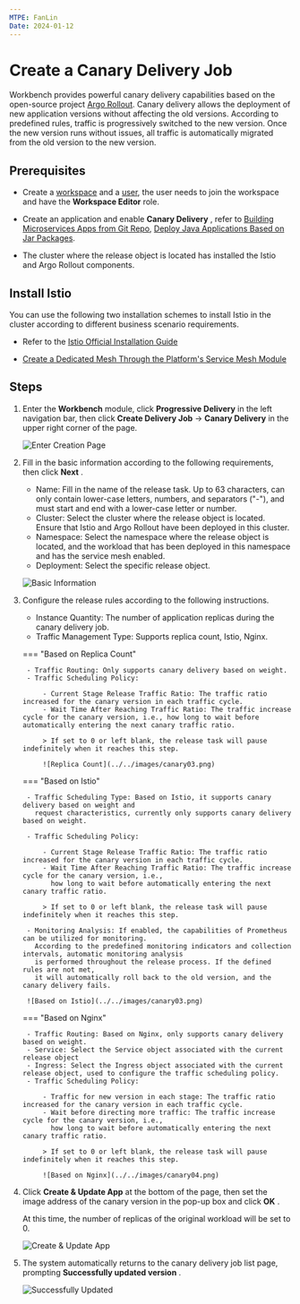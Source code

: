 ```yaml
---
MTPE: FanLin
Date: 2024-01-12
---
```


# Create a Canary Delivery Job

Workbench provides powerful canary delivery capabilities based on the open-source project
[Argo Rollout](https://argoproj.github.io/argo-rollouts/). Canary delivery allows the
deployment of new application versions without affecting the old versions.
According to predefined rules, traffic is progressively switched to the new version.
Once the new version runs without issues, all traffic is automatically migrated from the old version to the new version.

## Prerequisites

- Create a [workspace](../../../ghippo/user-guide/workspace/workspace.md) and a
  [user](../../../ghippo/user-guide/access-control/user.md), the user needs to join the workspace and have the __Workspace Editor__ role.

- Create an application and enable __Canary Delivery__ , refer to
  [Building Microservices Apps from Git Repo](../wizard/create-app-git.md),
  [Deploy Java Applications Based on Jar Packages](../wizard/jar-java-app.md).

- The cluster where the release object is located has installed the Istio and Argo Rollout components.

## Install Istio

You can use the following two installation schemes to install Istio in the cluster according to different business scenario requirements.

- Refer to the [Istio Official Installation Guide](https://istio.io/latest/zh/docs/setup/install/)

- [Create a Dedicated Mesh Through the Platform's Service Mesh Module](../../../mspider/user-guide/service-mesh/README.md#create-hosted-or-dedicated-mesh)

## Steps

1. Enter the __Workbench__ module, click __Progressive Delivery__ in the left navigation bar,
   then click __Create Delivery Job__ -> __Canary Delivery__ in the upper right corner of the page.

    ![Enter Creation Page](../../images/canary01.png)

2. Fill in the basic information according to the following requirements, then click __Next__ .

    - Name: Fill in the name of the release task. Up to 63 characters, can only contain lower-case letters, numbers, and separators ("-"), and must start and end with a lower-case letter or number.
    - Cluster: Select the cluster where the release object is located. Ensure that Istio and Argo Rollout have been deployed in this cluster.
    - Namespace: Select the namespace where the release object is located, and the workload that has been deployed in this namespace and has the service mesh enabled.
    - Deployment: Select the specific release object.

    ![Basic Information](../../images/canary02.png)

3. Configure the release rules according to the following instructions.

    - Instance Quantity: The number of application replicas during the canary delivery job.
    - Traffic Management Type: Supports replica count, Istio, Nginx.

    === "Based on Replica Count"

        - Traffic Routing: Only supports canary delivery based on weight.
        - Traffic Scheduling Policy:

            - Current Stage Release Traffic Ratio: The traffic ratio increased for the canary version in each traffic cycle.
            - Wait Time After Reaching Traffic Ratio: The traffic increase cycle for the canary version, i.e., how long to wait before automatically entering the next canary traffic ratio.

            > If set to 0 or left blank, the release task will pause indefinitely when it reaches this step.

            ![Replica Count](../../images/canary03.png)

    === "Based on Istio"

        - Traffic Scheduling Type: Based on Istio, it supports canary delivery based on weight and
          request characteristics, currently only supports canary delivery based on weight.

        - Traffic Scheduling Policy:

            - Current Stage Release Traffic Ratio: The traffic ratio increased for the canary version in each traffic cycle.
            - Wait Time After Reaching Traffic Ratio: The traffic increase cycle for the canary version, i.e.,
              how long to wait before automatically entering the next canary traffic ratio.

            > If set to 0 or left blank, the release task will pause indefinitely when it reaches this step.
    
        - Monitoring Analysis: If enabled, the capabilities of Prometheus can be utilized for monitoring.
          According to the predefined monitoring indicators and collection intervals, automatic monitoring analysis
          is performed throughout the release process. If the defined rules are not met,
          it will automatically roll back to the old version, and the canary delivery fails.

        ![Based on Istio](../../images/canary03.png)

    === "Based on Nginx"

        - Traffic Routing: Based on Nginx, only supports canary delivery based on weight.
        - Service: Select the Service object associated with the current release object
        - Ingress: Select the Ingress object associated with the current release object, used to configure the traffic scheduling policy.
        - Traffic Scheduling Policy:

            - Traffic for new version in each stage: The traffic ratio increased for the canary version in each traffic cycle.
            - Wait before directing more traffic: The traffic increase cycle for the canary version, i.e.,
              how long to wait before automatically entering the next canary traffic ratio.

            > If set to 0 or left blank, the release task will pause indefinitely when it reaches this step.

            ![Based on Nginx](../../images/canary04.png)

4. Click __Create & Update App__ at the bottom of the page, then set the image address of the canary version in the pop-up box and click __OK__ .

    At this time, the number of replicas of the original workload will be set to 0.

    ![Create & Update App](../../images/canary05.png)

5. The system automatically returns to the canary delivery job list page, prompting __Successfully updated version__ .

    ![Successfully Updated](../../images/canary06.png)
